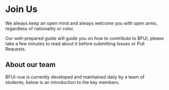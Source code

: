 <script setup>
import { VPTeamMembers } from 'vitepress/theme'

const members = [
  {
    avatar: 'https://avatars.githubusercontent.com/u/81922999?v=4',
    name: 'Barry-Flynn',
    title: 'Creator',
    org: 'BF-Teams',
    orgLink: 'https://github.com/BF-Teams/',
    desc: 'Technical architecture, documentation maintenance and component development of this project',
    links: [
      { icon: 'github', link: 'https://github.com/Barry-Flynn' },
      { icon: 'mastodon', link: 'https://blog.meta-code.top/' },
      { icon: 'youtube', link: 'https://space.bilibili.com/349963315' },
    ],
    sponsor: 'https://blog.meta-code.top/Reward-list/',
  },
  {
    avatar: 'https://avatars.githubusercontent.com/u/99073745?v=4',
    name: '张中秋',
    title: 'Developer',
    desc: 'Component library developer',
    links: [
      { icon: 'github', link: 'https://github.com/sleep-earily' },
    ]
  },
  {
    avatar: 'https://avatars.githubusercontent.com/u/80016783?v=4',
    name: '邱钧茂',
    title: 'Developer',
    desc: 'Component library developer',
    links: [
      { icon: 'github', link: 'https://github.com/Eternal-rr' },
    ]
  },
  {
    avatar: 'https://avatars.githubusercontent.com/u/106507183?v=4',
    name: '张玉婷',
    title: 'Developer',
    desc: 'Component library developer',
    links: [
      { icon: 'github', link: 'https://github.com/99999521' },
    ]
  },
  {
    avatar: 'https://avatars.githubusercontent.com/u/111298893?v=4',
    name: '张宇晨',
    title: 'Developer',
    desc: 'Component library developer',
    links: [
      { icon: 'github', link: 'https://github.com/zychhh000' },
    ]
  },
  {
    avatar: 'https://avatars.githubusercontent.com/u/97940554?v=4',
    name: '解睿',
    title: 'Developer',
    desc: 'Component library developer',
    links: [
      { icon: 'github', link: 'https://github.com/sherry-thanks' },
    ]
  }
]
</script>

# Join Us

We always keep an open mind and always welcome you with open arms, regardless of nationality or color.

Our well-prepared guide will guide you on how to contribute to BFUI, please take a few minutes to read about it before submitting Issues or Pull Requests.

## About our team

BFUI-vue is currently developed and maintained daily by a team of students, below is an introduction to the key members.

<VPTeamMembers size="small" :members="members" />
